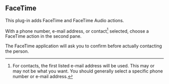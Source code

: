 ## FaceTime ##

This plug-in adds FaceTime and FaceTime Audio actions.

With a phone number, e-mail address, or contact[^1] selected, choose a FaceTime action in the second pane.

The FaceTime application will ask you to confirm before actually contacting the person.

[^1]: For contacts, the first listed e-mail address will be used. This may or may not be what you want. You should generally select a specific phone number or e-mail address.
